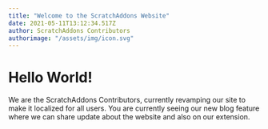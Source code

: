 ```yaml
---
title: "Welcome to the ScratchAddons Website"
date: 2021-05-11T13:12:34.517Z
author: ScratchAddons Contributors
authorimage: "/assets/img/icon.svg"
---
```


# Hello World!

We are the ScratchAddons Contributors, currently revamping our site to make it localized for all users. You are currently seeing our new blog feature where we can share update about the website and also on our extension.
